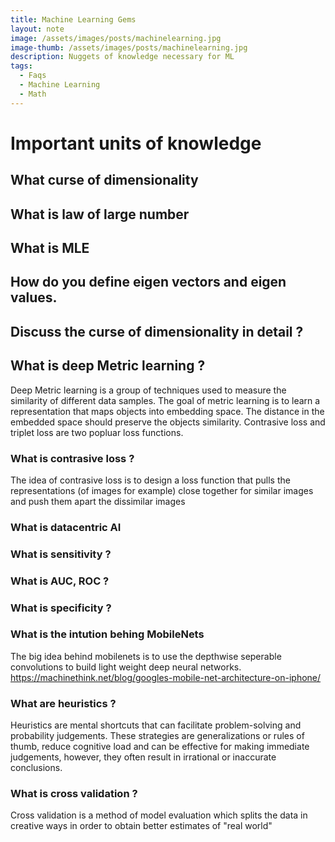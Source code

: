 ```yaml
---
title: Machine Learning Gems
layout: note
image: /assets/images/posts/machinelearning.jpg
image-thumb: /assets/images/posts/machinelearning.jpg
description: Nuggets of knowledge necessary for ML
tags:
  - Faqs
  - Machine Learning
  - Math
---
```


# Important units of knowledge 


## What curse of dimensionality

## What is law of large number

## What is MLE

## How do you define eigen vectors and eigen values.


## Discuss the curse of dimensionality in detail ?

## What is deep Metric learning ?

  Deep Metric learning is a group of techniques used to measure the similarity of different data samples. The goal of metric learning is to learn a 
  representation that maps objects into embedding space. The distance in the embedded space should preserve the objects similarity.
  Contrasive loss and triplet loss are two popluar loss functions.

### What is contrasive loss ?

  The idea of contrasive loss is to design a loss function that pulls the representations (of images for example) close together for similar images
  and push them apart the dissimilar images 

### What is datacentric AI

### What is sensitivity ?

### What is AUC, ROC ?

### What is specificity ?

### What is the intution behing MobileNets

  The big idea behind mobilenets is to use the depthwise seperable convolutions to build light weight deep neural networks.
  https://machinethink.net/blog/googles-mobile-net-architecture-on-iphone/

### What are heuristics ?

Heuristics are mental shortcuts that can facilitate problem-solving and probability judgements. These strategies are generalizations or rules of thumb, reduce cognitive load and can be effective for making immediate judgements, however, they often result in irrational or inaccurate conclusions.

### What is cross validation ?

Cross validation is a method of model evaluation which splits the data in creative ways in order to obtain better estimates of "real world"
